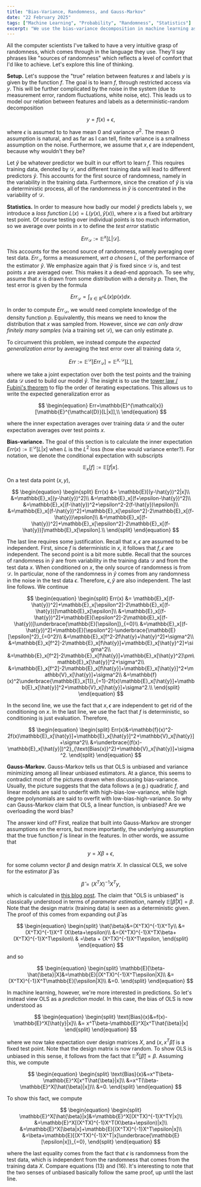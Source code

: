 ```yaml
---
title: "Bias-Variance, Randomness, and Gauss-Markov"
date: "22 February 2025"
tags: ["Machine Learning", "Probability", "Randomness", "Statistics"]
excerpt: "We use the bias-variance decomposition in machine learning as a backdrop to explore some probability-theoretic ways of thinking. We also make a comparison between the bias in Gauss-Markov and in bias-variance."
---
```


All the computer scientists I've talked to have a very intuitive grasp of randomness, which comes through in the language they use. They'll say phrases like "sources of randomness" which reflects a level of comfort that I'd like to achieve. Let's explore this line of thinking.

$$\text{ }$$

**Setup.** Let's suppose the "true" relation between features $x$ and labels $y$ is given by the function $f$. The goal is to learn $f$, through restricted access via $y$. This will be further complicated by the noise in the system (due to measurement error, random fluctuations, white noise, etc). This leads us to model our relation between features and labels as a deterministic-random decomposition

$$
\begin{equation}
y=f(x)+\epsilon,\end{equation}
$$

where $\epsilon$ is assumed to to have mean $0$ and variance $\sigma^2$. The mean $0$ assumption is natural, and as far as I can tell, finite variance is a smallness assumption on the noise. Furthermore, we assume that $x,\epsilon$ are independent, because why wouldn't they be?

$$\text{}$$

Let $\hat{y}$ be whatever predictor we built in our effort to learn $f$. This requires training data, denoted by $\mathcal{D}$, and different training data will lead to different predictors $\hat{y}$. This accounts for the first source of randomness, namely in the variability in the training data. Furthermore, since the creation of $\hat{y}$ is via a deterministic process, all of the randomness in $\hat{y}$ is concentrated in the variability of $\mathcal{D}$.

$$\text{ }$$

**Statistics.** In order to measure how badly our model $\hat{y}$ predicts labels $\mathbb{y}$, we introduce a _loss function_ $L(x)=L(y(x),\hat{y}(x))$, where $x$ is a fixed but arbitrary test point. Of course testing over individual points is too much information, so we average over points in $x$ to define the _test error_ statistic

$$
\begin{equation}
Err_{\mathcal{D}}:=\mathbb{E}^x[L|\mathcal{D}].
\end{equation}
$$

This accounts for the second source of randomness, namely averaging over test data. $Err_\mathcal{D}$ forms a measurement, _wrt a chosen L_, of the performance of the estimator $\hat{y}$. We emphasize again that $\hat{y}$ is fixed since $\mathcal{D}$ is, and test points $x$ are averaged over. This makes it a dead-end approach. To see why, assume that $x$ is drawn from some distribution with a density $p$. Then, the test error is given by the formula

$$
\begin{equation}
Err_{\mathcal{D}}=\int_{x\in \mathbb{R}^n} L(x)p(x)dx.
\end{equation}
$$

In order to compute $Err_{\mathcal{D}}$, we would need complete knowledge of the density function $p$. Equivalently, this means we need to know the distribution that $x$ was sampled from. However, since _we can only draw finitely many samples_ (via a training set $\mathcal{D}$), we can only estimate $p$.

$$\text{}$$

To circumvent this problem, we instead compute the _expected generalization error_ by averaging the test error over all training data $\mathcal{D}$,

$$
\begin{equation}
Err:=\mathbb{E}^\mathcal{D}[Err_{\mathcal{D}}]=\mathbb{E}^{x,\mathcal{D}}[L],
\end{equation}
$$

where we take a joint expectation over both the test points and the training data $\mathcal{D}$ used to build our model $\hat{y}$. The insight is to use the [tower law / Fubini's theorem](https://en.wikipedia.org/wiki/Law_of_total_expectation) to flip the order of iterating expectations. This allows us to write the expected generalization error as

$$
\begin{equation}
Err=\mathbb{E}^{\mathcal{x}}[\mathbb{E}^{\mathcal{D}}[L|x]],\\
\end{equation}
$$

where the inner expectation averages over training data $\mathcal{D}$ and the outer expectation averages over test points $x$.

$$\text{}$$

**Bias-variance.** The goal of this section is to calculate the inner expectation $Err(x):=\mathbb{E}^{\mathcal{D}}[L|x]$ when $L$ is the $L^2$ loss (how else would variance enter?). For notation, we denote the conditional expectation with subscripts

$$
\begin{equation}
\mathbb{E}_x[f]:=\mathbb{E}[f|x].
\end{equation}
$$

On a test data point $(x,y)$,

$$
\begin{equation}
\begin{split}
Err(x) &= \mathbb{E}[(y-\hat{y})^2|x]\\
&=\mathbb{E}_x[(y-\hat{y})^2]\\
&=\mathbb{E}_x[(f+\epsilon-\hat{y})^2]\\
&=\mathbb{E}_x[(f-\hat{y})^2+\epsilon^2-2(f-\hat{y})\epsilon]\\
&=\mathbb{E}_x[(f-\hat{y})^2]+\mathbb{E}_x[\epsilon^2]-2\mathbb{E}_x[(f-\hat{y})\epsilon]\\
&=\mathbb{E}_x[(f-\hat{y})^2]+\mathbb{E}_x[\epsilon^2]-2\mathbb{E}_x[(f-\hat{y})]\mathbb{E}_x[\epsilon].\\
\end{split}
\end{equation}
$$

The last line requires some justification. Recall that $x,\epsilon$ are assumed to be independent. First, since $f$ is deterministic in $x$, it follows that $f,\epsilon$ are independent. The second point is a bit more subtle. Recall that the sources of randomness in $\hat{y}$ are from variability in the training data $\mathcal{D}$ and from the test data $x$. When conditioned on $x$, the only source of randomness is from $\mathcal{D}$. In particular, none of the randomness in $\hat{y}$ comes from any randomness in the noise in the test data $\epsilon$. Therefore, $\epsilon,\hat{y}$ are also independent. The last line follows. We continue

$$
\begin{equation}
\begin{split}
Err(x) &= \mathbb{E}_x[(f-\hat{y})^2]+\mathbb{E}_x[\epsilon^2]-2\mathbb{E}_x[(f-\hat{y})]\mathbb{E}_x[\epsilon]\\
&=\mathbb{E}_x[(f-\hat{y})^2]+\mathbb{E}[\epsilon^2]-2\mathbb{E}_x[(f-\hat{y})]\underbrace{\mathbb{E}[\epsilon]}_{=0}\\
&=\mathbb{E}_x[(f-\hat{y})^2]+\mathbb{E}[\epsilon^2]-\underbrace{\mathbb{E}[\epsilon]^2}_{=0^2}\\
&=\mathbb{E}_x[f^2-2f\hat{y}+\hat{y}^2]+\sigma^2\\
&=\mathbb{E}_x[f^2]-2\mathbb{E}_x[f\hat{y}]+\mathbb{E}_x[\hat{y}^2]+\sigma^2\\
&=\mathbb{E}_x[f^2]-2\mathbb{E}_x[f\hat{y}]+\mathbb{E}_x[\hat{y}^2]\pm\mathbb{E}_x[\hat{y}]^2+\sigma^2\\
&=\mathbb{E}_x[f^2]-2\mathbb{E}_x[f\hat{y}]+\mathbb{E}_x[\hat{y}]^2+\mathbb{V}_x[\hat{y}]+\sigma^2\\
&=\mathbb{f}(x)^2\underbrace{\mathbb{E}_x[1]}_{=1}-2f(x)\mathbb{E}_x[\hat{y}]+\mathbb{E}_x[\hat{y}]^2+\mathbb{V}_x[\hat{y}]+\sigma^2.\\
\end{split}
\end{equation}
$$

In the second line, we use the fact that $x,\epsilon$ are independent to get rid of the conditioning on $x$. In the last line, we use the fact that $f$ is deterministic, so conditioning is just evaluation. Therefore,

$$
\begin{equation}
\begin{split}
Err(x)&=\mathbb{f}(x)^2-2f(x)\mathbb{E}_x[\hat{y}]+\mathbb{E}_x[\hat{y}]^2+\mathbb{V}_x[\hat{y}]+\sigma^2\\
&=\underbrace{(f(x)-\mathbb{E}_x[\hat{y}])^2}_{\text{Bias(x)}^2}+\mathbb{V}_x[\hat{y}]+\sigma^2.
\end{split}
\end{equation}
$$

**Gauss-Markov.** Gauss-Markov tells us that OLS is unbiased and variance minimizing among all linear unbiased estimators. At a glance, this seems to contradict most of the pictures drawn when discussing bias-variance. Usually, the picture suggests that the data follows a (e.g.) quadratic $f$, and linear models are said to underfit with high-bias-low-variance, while high degree polynomials are said to overfit with low-bias-high-variance. So why can Gauss-Markov claim that OLS, a linear function, is unbiased? Are we overloading the word bias?

$$\text{}$$

The answer kind of? First, realize that built into Gauss-Markov are stronger assumptions on the errors, but more importantly, the underlying assumption that the true function $f$ is linear in the features. In other words, we assume that

$$
\begin{equation}
y= X\beta +\epsilon,
\end{equation}
$$

for some column vector $\beta$ and design matrix $X$. In classical OLS, we solve for the estimator $\hat{\beta}$ as

$$
\begin{equation}
\hat{\beta} = (X^TX)^{-1}X^Ty,
\end{equation}
$$

which is calculated in [this blog post](/blog/OLS-derivation). The claim that "OLS is unbiased" is classically understood in terms of _parameter estimation_, namely $\mathbb{E}[\hat{\beta}|X]=\beta$. Note that the design matrix (training data) is seen as a deterministic given. The proof of this comes from expanding out $\hat{\beta}$ as

$$
\begin{equation}
\begin{split}
\hat{\beta}&=(X^TX)^{-1}X^Ty\\
&=(X^TX)^{-1}X^T (X\beta+\epsilon)\\
&=(X^TX)^{-1}X^TX\beta+(X^TX)^{-1}X^T\epsilon\\
& =\beta + (X^TX)^{-1}X^T\epsilon,
\end{split}
\end{equation}
$$

and so

$$
\begin{equation}
\begin{split}
    \mathbb{E}[\beta-\hat{\beta}|X]&=\mathbb{E}[(X^TX)^{-1}X^T\epsilon|X]\\
    &=(X^TX)^{-1}X^T\mathbb{E}[\epsilon|X]\\
    &=0.
\end{split}
\end{equation}
$$

In machine learning, however, we're more interested in predictions. So let's instead view OLS as a _prediction model_. In this case, the bias of OLS is now understood as

$$
\begin{equation}
\begin{split}
\text{Bias}(x)&=f(x)-\mathbb{E}^X[\hat{y}|x]\\
&= x^T\beta-\mathbb{E}^X[x^T\hat{\beta}|x]
\end{split}
\end{equation}
$$

where we now take expectation over design matrices $X$, and $(x, x^T\hat{\beta})$ is a fixed test point. Note that the design matrix is now random. To show OLS is unbiased in this sense, it follows from the fact that $\mathbb{E}^X[\hat{\beta}]=\beta$. Assuming this, we compute

$$
\begin{equation}
\begin{split}
\text{Bias}(x)&=x^T\beta-\mathbb{E}^X[x^T\hat{\beta}|x]\\
&=x^T(\beta-\mathbb{E}^X[\hat{\beta}|x])\\
&=0.
\end{split}
\end{equation}
$$

To show this fact, we compute

$$
\begin{equation}
\begin{split}
\mathbb{E}^X[\hat{\beta}|x]&=\mathbb{E}^X[(X^TX)^{-1}X^TY|x]\\
&=\mathbb{E}^X[(X^TX)^{-1}X^T(X\beta+\epsilon)|x]\\
&=\mathbb{E}^X[\beta|x]+\mathbb{E}[(X^TX)^{-1}X^T\epsilon|x]\\
&=\beta+\mathbb{E}[(X^TX)^{-1}X^T|x]\underbrace{\mathbb{E}[\epsilon|x]}_{=0},
\end{split}
\end{equation}
$$

where the last equality comes from the fact that $\epsilon$ is randomness from the test data, which is independent from the randomness that comes from the training data $X$. Compare equations $(13)$ and $(16)$. It's interesting to note that the two senses of unbiased basically follow the same proof, up until the last line.

<!--
**Rant.** I _really_ dislike that people tend to suppress specifying which which variable is being integrated over when writing down an expectation with multiple sources of randomness. Did your teacher not take off enough points when you wrote

$$
\begin{equation}
\int f(x,y)
\end{equation}
$$

in your calc III classes? -->
